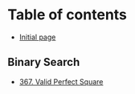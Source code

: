 # Table of contents

* [Initial page](README.md)

## Binary Search

* [367. Valid Perfect Square](binary-search/367.-valid-perfect-square.md)

